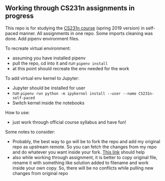 ## Working through CS231n assignments in progress
This repo is for studying the [CS231n course](http://cs231n.stanford.edu/) (spring 2019 version) in self-paced manner. All assignments in one repo. Some imports cleaning was done. Add pipenv environment files.

To recreate virtual environment:
- assuming you have installed pipenv
- pull the repo, cd into it and run `pipenv install`
- at this point should recreate the env needed for the work

To add virtual env kernel to Jupyter:
- Jupyter should be installed for user
- run `pipenv run python -m ipykernel install --user --name CS231n-self-paced`
- Switch kernel inside the notebooks

How to use:
- just work through official course syllabus and have fun!

Some notes to consider:
- Probably, the best way to go will be to fork the repo and add my original repo as upstream remote. So you can fetch the changes from my repo and do whatever you want inside your fork. [This link](https://help.github.com/en/articles/configuring-a-remote-for-a-fork) should help
- also while working through assignment, it is better to copy original file, rename it with something like solution added to filename and work inside your own copy. So, there will be no conflicts while pulling new changes from original repo